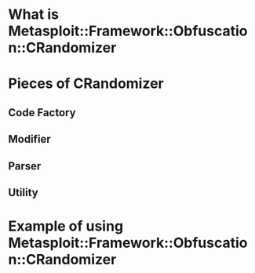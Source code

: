 # What is Metasploit::Framework::Obfuscation::CRandomizer

# Pieces of CRandomizer

## Code Factory

## Modifier

## Parser

## Utility

# Example of using Metasploit::Framework::Obfuscation::CRandomizer